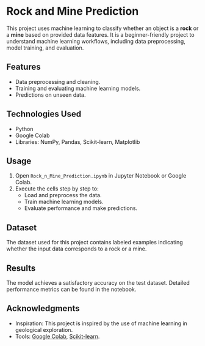 # Rock and Mine Prediction

This project uses machine learning to classify whether an object is a **rock** or a **mine** based on provided data features. It is a beginner-friendly project to understand machine learning workflows, including data preprocessing, model training, and evaluation.

## Features
- Data preprocessing and cleaning.
- Training and evaluating machine learning models.
- Predictions on unseen data.

## Technologies Used
- Python
- Google Colab
- Libraries: NumPy, Pandas, Scikit-learn, Matplotlib

## Usage
1. Open `Rock_n_Mine_Prediction.ipynb` in Jupyter Notebook or Google Colab.
2. Execute the cells step by step to:
   - Load and preprocess the data.
   - Train machine learning models.
   - Evaluate performance and make predictions.

## Dataset
The dataset used for this project contains labeled examples indicating whether the input data corresponds to a rock or a mine.

## Results
The model achieves a satisfactory accuracy on the test dataset. Detailed performance metrics can be found in the notebook.

## Acknowledgments
- Inspiration: This project is inspired by the use of machine learning in geological exploration.
- Tools: [Google Colab](https://colab.research.google.com/), [Scikit-learn](https://scikit-learn.org/).


